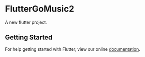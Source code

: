 # FlutterGoMusic2

A new flutter project.

## Getting Started

For help getting started with Flutter, view our online
[documentation](http://flutter.io/).
